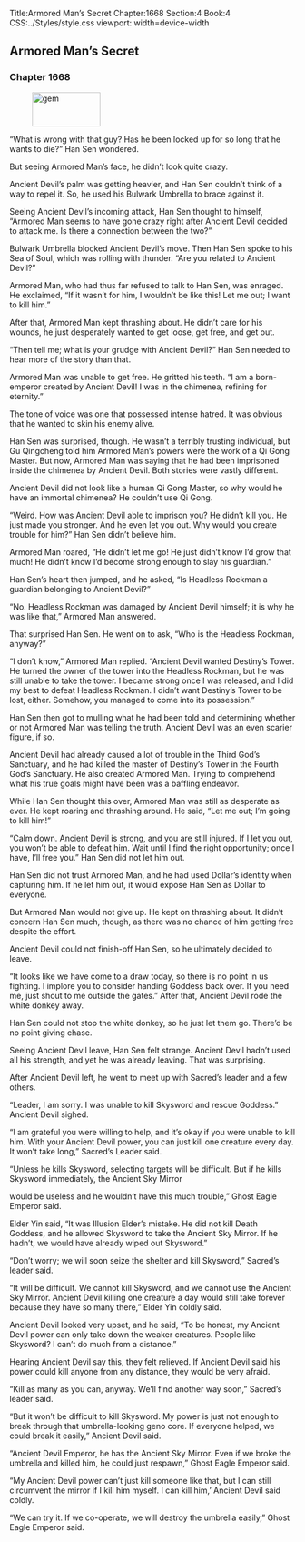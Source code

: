 Title:Armored Man’s Secret 
Chapter:1668 
Section:4 
Book:4 
CSS:../Styles/style.css 
viewport: width=device-width
  
## Armored Man’s Secret
### Chapter 1668
  
<figure>
	<img src="../Images/gem.gif" alt="gem" id="gem" width="120" height="60" />
</figure>
  

  
“What is wrong with that guy? Has he been locked up for so long that he wants to die?” Han Sen wondered.

But seeing Armored Man’s face, he didn’t look quite crazy.

Ancient Devil’s palm was getting heavier, and Han Sen couldn’t think of a way to repel it. So, he used his Bulwark Umbrella to brace against it.

Seeing Ancient Devil’s incoming attack, Han Sen thought to himself, “Armored Man seems to have gone crazy right after Ancient Devil decided to attack me. Is there a connection between the two?”

Bulwark Umbrella blocked Ancient Devil’s move. Then Han Sen spoke to his Sea of Soul, which was rolling with thunder. “Are you related to Ancient Devil?”

Armored Man, who had thus far refused to talk to Han Sen, was enraged. He exclaimed, “If it wasn’t for him, I wouldn’t be like this! Let me out; I want to kill him.”

After that, Armored Man kept thrashing about. He didn’t care for his wounds, he just desperately wanted to get loose, get free, and get out.

“Then tell me; what is your grudge with Ancient Devil?” Han Sen needed to hear more of the story than that.

Armored Man was unable to get free. He gritted his teeth. “I am a born-emperor created by Ancient Devil! I was in the chimenea, refining for eternity.”

The tone of voice was one that possessed intense hatred. It was obvious that he wanted to skin his enemy alive.

Han Sen was surprised, though. He wasn’t a terribly trusting individual, but Gu Qingcheng told him Armored Man’s powers were the work of a Qi Gong Master. But now, Armored Man was saying that he had been imprisoned inside the chimenea by Ancient Devil. Both stories were vastly different.

Ancient Devil did not look like a human Qi Gong Master, so why would he have an immortal chimenea? He couldn’t use Qi Gong.

“Weird. How was Ancient Devil able to imprison you? He didn’t kill you. He just made you stronger. And he even let you out. Why would you create trouble for him?” Han Sen didn’t believe him.

Armored Man roared, “He didn’t let me go! He just didn’t know I’d grow that much! He didn’t know I’d become strong enough to slay his guardian.”

Han Sen’s heart then jumped, and he asked, “Is Headless Rockman a guardian belonging to Ancient Devil?”

“No. Headless Rockman was damaged by Ancient Devil himself; it is why he was like that,” Armored Man answered.

That surprised Han Sen. He went on to ask, “Who is the Headless Rockman, anyway?”

“I don’t know,” Armored Man replied. “Ancient Devil wanted Destiny’s Tower. He turned the owner of the tower into the Headless Rockman, but he was still unable to take the tower. I became strong once I was released, and I did my best to defeat Headless Rockman. I didn’t want Destiny’s Tower to be lost, either. Somehow, you managed to come into its possession.”

Han Sen then got to mulling what he had been told and determining whether or not Armored Man was telling the truth. Ancient Devil was an even scarier figure, if so.

Ancient Devil had already caused a lot of trouble in the Third God’s Sanctuary, and he had killed the master of Destiny’s Tower in the Fourth God’s Sanctuary. He also created Armored Man. Trying to comprehend what his true goals might have been was a baffling endeavor.

While Han Sen thought this over, Armored Man was still as desperate as ever. He kept roaring and thrashing around. He said, “Let me out; I’m going to kill him!”

“Calm down. Ancient Devil is strong, and you are still injured. If I let you out, you won’t be able to defeat him. Wait until I find the right opportunity; once I have, I’ll free you.” Han Sen did not let him out.

Han Sen did not trust Armored Man, and he had used Dollar’s identity when capturing him. If he let him out, it would expose Han Sen as Dollar to everyone.

But Armored Man would not give up. He kept on thrashing about. It didn’t concern Han Sen much, though, as there was no chance of him getting free despite the effort.

Ancient Devil could not finish-off Han Sen, so he ultimately decided to leave.

“It looks like we have come to a draw today, so there is no point in us fighting. I implore you to consider handing Goddess back over. If you need me, just shout to me outside the gates.” After that, Ancient Devil rode the white donkey away.

Han Sen could not stop the white donkey, so he just let them go. There’d be no point giving chase.

Seeing Ancient Devil leave, Han Sen felt strange. Ancient Devil hadn’t used all his strength, and yet he was already leaving. That was surprising.

After Ancient Devil left, he went to meet up with Sacred’s leader and a few others.

“Leader, I am sorry. I was unable to kill Skysword and rescue Goddess.” Ancient Devil sighed.

“I am grateful you were willing to help, and it’s okay if you were unable to kill him. With your Ancient Devil power, you can just kill one creature every day. It won’t take long,” Sacred’s Leader said.

“Unless he kills Skysword, selecting targets will be difficult. But if he kills Skysword immediately, the Ancient Sky Mirror

would be useless and he wouldn’t have this much trouble,” Ghost Eagle Emperor said.

Elder Yin said, “It was Illusion Elder’s mistake. He did not kill Death Goddess, and he allowed Skysword to take the Ancient Sky Mirror. If he hadn’t, we would have already wiped out Skysword.”

“Don’t worry; we will soon seize the shelter and kill Skysword,” Sacred’s leader said.

“It will be difficult. We cannot kill Skysword, and we cannot use the Ancient Sky Mirror. Ancient Devil killing one creature a day would still take forever because they have so many there,” Elder Yin coldly said.

Ancient Devil looked very upset, and he said, “To be honest, my Ancient Devil power can only take down the weaker creatures. People like Skysword? I can’t do much from a distance.”

Hearing Ancient Devil say this, they felt relieved. If Ancient Devil said his power could kill anyone from any distance, they would be very afraid.

“Kill as many as you can, anyway. We’ll find another way soon,” Sacred’s leader said.

“But it won’t be difficult to kill Skysword. My power is just not enough to break through that umbrella-looking geno core. If everyone helped, we could break it easily,” Ancient Devil said.

“Ancient Devil Emperor, he has the Ancient Sky Mirror. Even if we broke the umbrella and killed him, he could just respawn,” Ghost Eagle Emperor said.

“My Ancient Devil power can’t just kill someone like that, but I can still circumvent the mirror if I kill him myself. I can kill him,’ Ancient Devil said coldly.

“We can try it. If we co-operate, we will destroy the umbrella easily,” Ghost Eagle Emperor said.